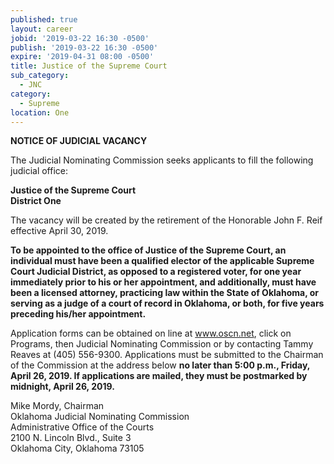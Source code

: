 ```yaml
---
published: true
layout: career
jobid: '2019-03-22 16:30 -0500'
publish: '2019-03-22 16:30 -0500'
expire: '2019-04-31 08:00 -0500'
title: Justice of the Supreme Court
sub_category:
  - JNC
category:
  - Supreme
location: One
---
```

**NOTICE OF JUDICIAL VACANCY**

The Judicial Nominating Commission seeks applicants to fill the following judicial office:

**Justice of the Supreme Court  
District One**

The vacancy will be created by the retirement of the Honorable John F. Reif effective April 30, 2019.

**To be appointed to the office of Justice of the Supreme Court, an individual must have been a qualified elector of the applicable Supreme Court Judicial District, as opposed to a registered voter, for one year immediately prior to his or her appointment, and additionally, must have been a licensed attorney, practicing law within the State of Oklahoma, or serving as a judge of a court of record in Oklahoma, or both, for five years preceding his/her appointment.**

Application forms can be obtained on line at www.oscn.net, click on Programs, then Judicial Nominating Commission or by contacting Tammy Reaves at (405) 556-9300. Applications must be submitted to the Chairman of the Commission at the address below **no later than 5:00 p.m., Friday, April 26, 2019. If applications are mailed, they must be postmarked by midnight, April 26, 2019.**

Mike Mordy, Chairman  
Oklahoma Judicial Nominating Commission  
Administrative Office of the Courts  
2100 N. Lincoln Blvd., Suite 3  
Oklahoma City, Oklahoma 73105
